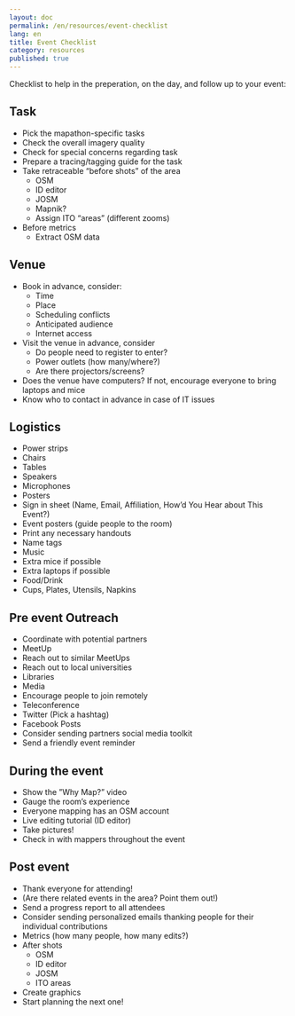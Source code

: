 ```yaml
---
layout: doc
permalink: /en/resources/event-checklist
lang: en
title: Event Checklist
category: resources
published: true
---
```


Checklist to help in the preperation, on the day, and follow up to your event:

## Task

* Pick the mapathon-specific tasks
* Check the overall imagery quality
* Check for special concerns regarding task
* Prepare a tracing/tagging guide for the task
* Take retraceable “before shots” of the area 
  * OSM
  * ID editor
  * JOSM
  * Mapnik?
  * Assign ITO “areas” (different zooms)
* Before metrics
  * Extract OSM data

## Venue

* Book in advance, consider:
  * Time
  * Place
  * Scheduling conflicts
  * Anticipated audience
  * Internet access
* Visit the venue in advance, consider
  * Do people need to register to enter?
  * Power outlets (how many/where?)
  * Are there projectors/screens?
* Does the venue have computers? If not, encourage everyone to bring laptops and mice
* Know who to contact in advance in case of IT issues

## Logistics

* Power strips
* Chairs
* Tables
* Speakers
* Microphones
* Posters
* Sign in sheet (Name, Email, Affiliation, How’d You Hear about This Event?)
* Event posters (guide people to the room)
* Print any necessary handouts
* Name tags
* Music
* Extra mice if possible
* Extra laptops if possible
* Food/Drink
* Cups, Plates, Utensils, Napkins

## Pre event Outreach

* Coordinate with potential partners
* MeetUp
* Reach out to similar MeetUps
* Reach out to local universities
* Libraries
* Media
* Encourage people to join remotely
* Teleconference
* Twitter (Pick a hashtag)
* Facebook Posts
* Consider sending partners social media toolkit
* Send a friendly event reminder

## During the event

* Show the ”Why Map?” video
* Gauge the room’s experience
* Everyone mapping has an OSM account 
* Live editing tutorial (ID editor)
* Take pictures!
* Check in with mappers throughout the event

## Post event

* Thank everyone for attending!
* (Are there related events in the area? Point them out!)
* Send a progress report to all attendees
* Consider sending personalized emails thanking people for their individual contributions
* Metrics (how many people, how many edits?)
* After shots
  * OSM
  * ID editor
  * JOSM
  * ITO areas
* Create graphics
* Start planning the next one!


